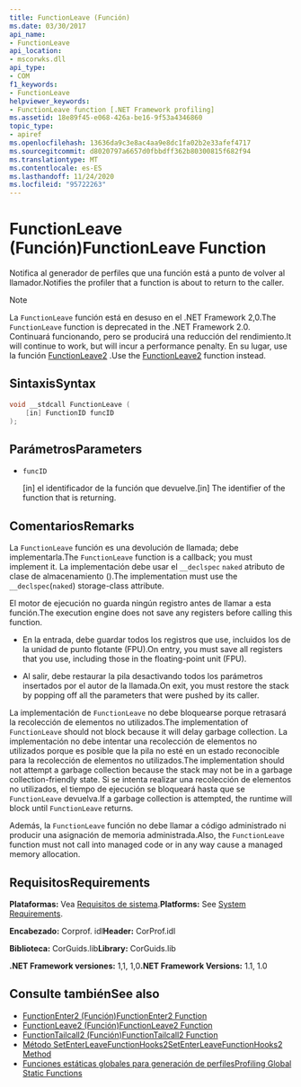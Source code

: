 ```yaml
---
title: FunctionLeave (Función)
ms.date: 03/30/2017
api_name:
- FunctionLeave
api_location:
- mscorwks.dll
api_type:
- COM
f1_keywords:
- FunctionLeave
helpviewer_keywords:
- FunctionLeave function [.NET Framework profiling]
ms.assetid: 18e89f45-e068-426a-be16-9f53a4346860
topic_type:
- apiref
ms.openlocfilehash: 13636da9c3e8ac4aa9e8dc1fa02b2e33afef4717
ms.sourcegitcommit: d8020797a6657d0fbbdff362b80300815f682f94
ms.translationtype: MT
ms.contentlocale: es-ES
ms.lasthandoff: 11/24/2020
ms.locfileid: "95722263"
---
```

# <a name="functionleave-function"></a><span data-ttu-id="74477-102">FunctionLeave (Función)</span><span class="sxs-lookup"><span data-stu-id="74477-102">FunctionLeave Function</span></span>

<span data-ttu-id="74477-103">Notifica al generador de perfiles que una función está a punto de volver al llamador.</span><span class="sxs-lookup"><span data-stu-id="74477-103">Notifies the profiler that a function is about to return to the caller.</span></span>  
  
> [!NOTE]
> <span data-ttu-id="74477-104">La `FunctionLeave` función está en desuso en el .NET Framework 2,0.</span><span class="sxs-lookup"><span data-stu-id="74477-104">The `FunctionLeave` function is deprecated in the .NET Framework 2.0.</span></span> <span data-ttu-id="74477-105">Continuará funcionando, pero se producirá una reducción del rendimiento.</span><span class="sxs-lookup"><span data-stu-id="74477-105">It will continue to work, but will incur a performance penalty.</span></span> <span data-ttu-id="74477-106">En su lugar, use la función [FunctionLeave2](functionleave2-function.md) .</span><span class="sxs-lookup"><span data-stu-id="74477-106">Use the [FunctionLeave2](functionleave2-function.md) function instead.</span></span>  
  
## <a name="syntax"></a><span data-ttu-id="74477-107">Sintaxis</span><span class="sxs-lookup"><span data-stu-id="74477-107">Syntax</span></span>  
  
```cpp  
void __stdcall FunctionLeave (  
    [in] FunctionID funcID  
);  
```  
  
## <a name="parameters"></a><span data-ttu-id="74477-108">Parámetros</span><span class="sxs-lookup"><span data-stu-id="74477-108">Parameters</span></span>

- `funcID`

  <span data-ttu-id="74477-109">\[in] el identificador de la función que devuelve.</span><span class="sxs-lookup"><span data-stu-id="74477-109">\[in] The identifier of the function that is returning.</span></span>

## <a name="remarks"></a><span data-ttu-id="74477-110">Comentarios</span><span class="sxs-lookup"><span data-stu-id="74477-110">Remarks</span></span>  

 <span data-ttu-id="74477-111">La `FunctionLeave` función es una devolución de llamada; debe implementarla.</span><span class="sxs-lookup"><span data-stu-id="74477-111">The `FunctionLeave` function is a callback; you must implement it.</span></span> <span data-ttu-id="74477-112">La implementación debe usar el `__declspec` `naked` atributo de clase de almacenamiento ().</span><span class="sxs-lookup"><span data-stu-id="74477-112">The implementation must use the `__declspec`(`naked`) storage-class attribute.</span></span>  
  
 <span data-ttu-id="74477-113">El motor de ejecución no guarda ningún registro antes de llamar a esta función.</span><span class="sxs-lookup"><span data-stu-id="74477-113">The execution engine does not save any registers before calling this function.</span></span>  
  
- <span data-ttu-id="74477-114">En la entrada, debe guardar todos los registros que use, incluidos los de la unidad de punto flotante (FPU).</span><span class="sxs-lookup"><span data-stu-id="74477-114">On entry, you must save all registers that you use, including those in the floating-point unit (FPU).</span></span>  
  
- <span data-ttu-id="74477-115">Al salir, debe restaurar la pila desactivando todos los parámetros insertados por el autor de la llamada.</span><span class="sxs-lookup"><span data-stu-id="74477-115">On exit, you must restore the stack by popping off all the parameters that were pushed by its caller.</span></span>  
  
 <span data-ttu-id="74477-116">La implementación de `FunctionLeave` no debe bloquearse porque retrasará la recolección de elementos no utilizados.</span><span class="sxs-lookup"><span data-stu-id="74477-116">The implementation of `FunctionLeave` should not block because it will delay garbage collection.</span></span> <span data-ttu-id="74477-117">La implementación no debe intentar una recolección de elementos no utilizados porque es posible que la pila no esté en un estado reconocible para la recolección de elementos no utilizados.</span><span class="sxs-lookup"><span data-stu-id="74477-117">The implementation should not attempt a garbage collection because the stack may not be in a garbage collection-friendly state.</span></span> <span data-ttu-id="74477-118">Si se intenta realizar una recolección de elementos no utilizados, el tiempo de ejecución se bloqueará hasta que se `FunctionLeave` devuelva.</span><span class="sxs-lookup"><span data-stu-id="74477-118">If a garbage collection is attempted, the runtime will block until `FunctionLeave` returns.</span></span>  
  
 <span data-ttu-id="74477-119">Además, la `FunctionLeave` función no debe llamar a código administrado ni producir una asignación de memoria administrada.</span><span class="sxs-lookup"><span data-stu-id="74477-119">Also, the `FunctionLeave` function must not call into managed code or in any way cause a managed memory allocation.</span></span>  
  
## <a name="requirements"></a><span data-ttu-id="74477-120">Requisitos</span><span class="sxs-lookup"><span data-stu-id="74477-120">Requirements</span></span>  

 <span data-ttu-id="74477-121">**Plataformas:** Vea [Requisitos de sistema](../../get-started/system-requirements.md).</span><span class="sxs-lookup"><span data-stu-id="74477-121">**Platforms:** See [System Requirements](../../get-started/system-requirements.md).</span></span>  
  
 <span data-ttu-id="74477-122">**Encabezado:** Corprof. idl</span><span class="sxs-lookup"><span data-stu-id="74477-122">**Header:** CorProf.idl</span></span>  
  
 <span data-ttu-id="74477-123">**Biblioteca:** CorGuids.lib</span><span class="sxs-lookup"><span data-stu-id="74477-123">**Library:** CorGuids.lib</span></span>  
  
 <span data-ttu-id="74477-124">**.NET Framework versiones:** 1,1, 1,0</span><span class="sxs-lookup"><span data-stu-id="74477-124">**.NET Framework Versions:** 1.1, 1.0</span></span>  
  
## <a name="see-also"></a><span data-ttu-id="74477-125">Consulte también</span><span class="sxs-lookup"><span data-stu-id="74477-125">See also</span></span>

- [<span data-ttu-id="74477-126">FunctionEnter2 (Función)</span><span class="sxs-lookup"><span data-stu-id="74477-126">FunctionEnter2 Function</span></span>](functionenter2-function.md)
- [<span data-ttu-id="74477-127">FunctionLeave2 (Función)</span><span class="sxs-lookup"><span data-stu-id="74477-127">FunctionLeave2 Function</span></span>](functionleave2-function.md)
- [<span data-ttu-id="74477-128">FunctionTailcall2 (Función)</span><span class="sxs-lookup"><span data-stu-id="74477-128">FunctionTailcall2 Function</span></span>](functiontailcall2-function.md)
- [<span data-ttu-id="74477-129">Método SetEnterLeaveFunctionHooks2</span><span class="sxs-lookup"><span data-stu-id="74477-129">SetEnterLeaveFunctionHooks2 Method</span></span>](icorprofilerinfo2-setenterleavefunctionhooks2-method.md)
- [<span data-ttu-id="74477-130">Funciones estáticas globales para generación de perfiles</span><span class="sxs-lookup"><span data-stu-id="74477-130">Profiling Global Static Functions</span></span>](profiling-global-static-functions.md)

